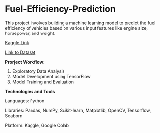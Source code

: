 # Fuel-Efficiency-Prediction

This project involves building a machine learning model to predict the fuel efficiency of vehicles based on various input features like engine size, horsepower, and weight.

[Kaggle Link](https://www.kaggle.com/code/medhavitripathi/fuel-efficiency-prediction)

[Link to Dataset](https://www.kaggle.com/datasets/vinceleona/autompg)

**Prorject Workflow:**

1. Exploratory Data Analysis
2. Model Development using TensorFlow
3. Model Training and Evaluation

**Technologies and Tools**

Languages: Python

Libraries: Pandas, NumPy, Scikit-learn, Matplotlib, OpenCV, Tensorflow, Seaborn

Platform: Kaggle, Google Colab
